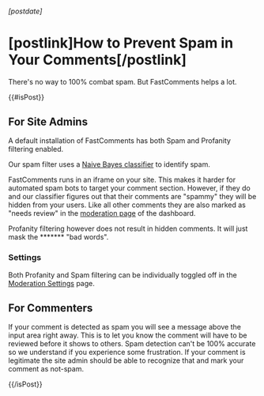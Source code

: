 ###### [postdate]
# [postlink]How to Prevent Spam in Your Comments[/postlink]

There's no way to 100% combat spam. But FastComments helps a lot.

{{#isPost}}

## For Site Admins

A default installation of FastComments has both Spam and Profanity filtering enabled.

Our spam filter uses a <a href="https://en.wikipedia.org/wiki/Naive_Bayes_classifier" target="_blank">Naive Bayes classifier</a> to identify spam.

FastComments runs in an iframe on your site. This makes it harder for automated spam bots to target your comment section. However, if they do
and our classifier figures out that their comments are "spammy" they will be hidden from your users. Like all other comments they are also marked as
"needs review" in the <a href="https://fastcomments.com/auth/my-account/moderate-comments" target="_blank">moderation page</a> of the dashboard.

Profanity filtering however does not result in hidden comments. It will just mask the ******* "bad words".

### Settings

Both Profanity and Spam filtering can be individually toggled off in the <a href="https://fastcomments.com/auth/my-account/moderate-comments/settings" target="_blank">Moderation Settings</a> page.

## For Commenters

If your comment is detected as spam you will see a message above the input area right away. This is to let you know the comment will have to be reviewed
before it shows to others. Spam detection can't be 100% accurate so we understand if you experience some frustration. If your comment is legitimate the
site admin should be able to recognize that and mark your comment as not-spam.

{{/isPost}}
